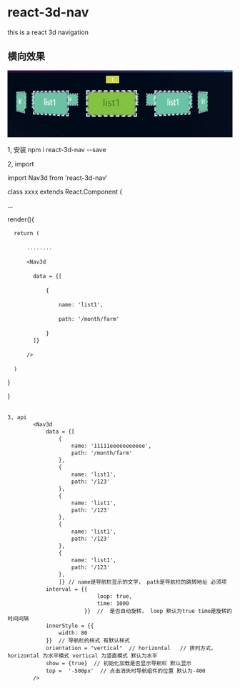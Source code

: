 # react-3d-nav
this is a react  3d navigation


## 横向效果

![Image text](https://github.com/1140571314/react-3d-nav/blob/master/example_image/horizontal2.gif)


1, 安装 
npm i react-3d-nav --save

2, import 


import Nav3d from 'react-3d-nav'


class xxxx extends React.Component {


  ...

  
  render(){
      
      return (
          
          ........
          
          <Nav3d 
          
            data = {[
                
                {
                    
                    name: 'list1',
                    
                    path: '/month/farm'
                    
                }
            ]}
            
          />
          
      )
      
  }
  
}

```

3, api
        <Nav3d 
            data = {[
                {
                    name: '11111eeeeeeeeeee',
                    path: '/month/farm'
                },
                {
                    name: 'list1',
                    path: '/123'
                },
                {
                    name: 'list1',
                    path: '/123'
                },
                {
                    name: 'list1',
                    path: '/123'
                },
                {
                    name: 'list1',
                    path: '/123'
                },
                ]} // name是导航栏显示的文字， path是导航栏的跳转地址 必须项
            interval = {{ 
                            loop: true,  
                            time: 1000
                        }}  //  是否自动旋转， loop 默认为true time是旋转的时间间隔
            innerStyle = {{
                width: 80
            }}  // 导航栏的样式 有默认样式
            orientation = "vertical"  // horizontal   // 排列方式， horizontal 为水平模式 vertical 为竖直模式 默认为水平
            show = {true}  // 初始化加载是否显示导航栏 默认显示
            top =  '-500px'  // 点击消失时导航组件的位置 默认为-400
        />

